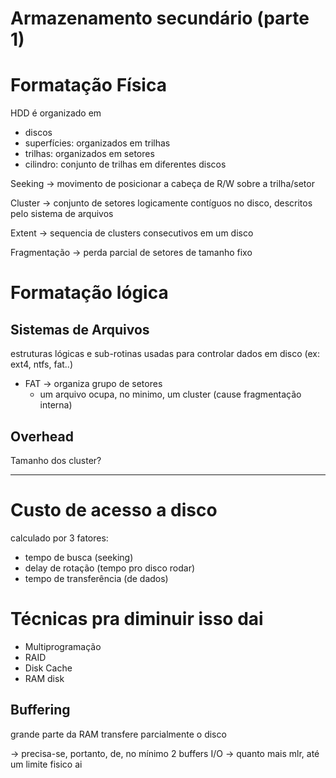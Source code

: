 # Armazenamento secundário (parte 1)

# Formatação Física

HDD é organizado em

- discos
- superfícies: organizados em trilhas
- trilhas: organizados em setores
- cilindro: conjunto de trilhas em diferentes discos


Seeking → movimento de posicionar a cabeça de R/W sobre a trilha/setor

Cluster → conjunto de setores logicamente contíguos no disco, descritos pelo sistema de arquivos

Extent → sequencia de clusters consecutivos em um disco

Fragmentação → perda parcial de setores de tamanho fixo

# Formatação lógica

## Sistemas de Arquivos

estruturas lógicas e sub-rotinas usadas para controlar dados em disco (ex: ext4, ntfs, fat..)

- FAT → organiza grupo de setores
    - um arquivo ocupa, no minimo, um cluster (cause fragmentação interna)

## Overhead

Tamanho dos cluster?

---

# Custo de acesso a disco

calculado por 3 fatores:

- tempo de busca (seeking)
- delay de rotação (tempo pro disco rodar)
- tempo de transferência (de dados)

# Técnicas pra diminuir isso dai

- Multiprogramação
- RAID
- Disk Cache
- RAM disk

  

## Buffering

grande parte da RAM transfere parcialmente o disco

→ precisa-se, portanto, de, no mínimo 2 buffers I/O → quanto mais mlr, até um limite fisico ai